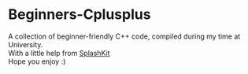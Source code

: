 # Beginners-Cplusplus
A collection of beginner-friendly C++ code, compiled during my time at University.  
With a little help from [SplashKit](https://github.com/splashkit "SplashKit GitHub")  
Hope you enjoy :)
